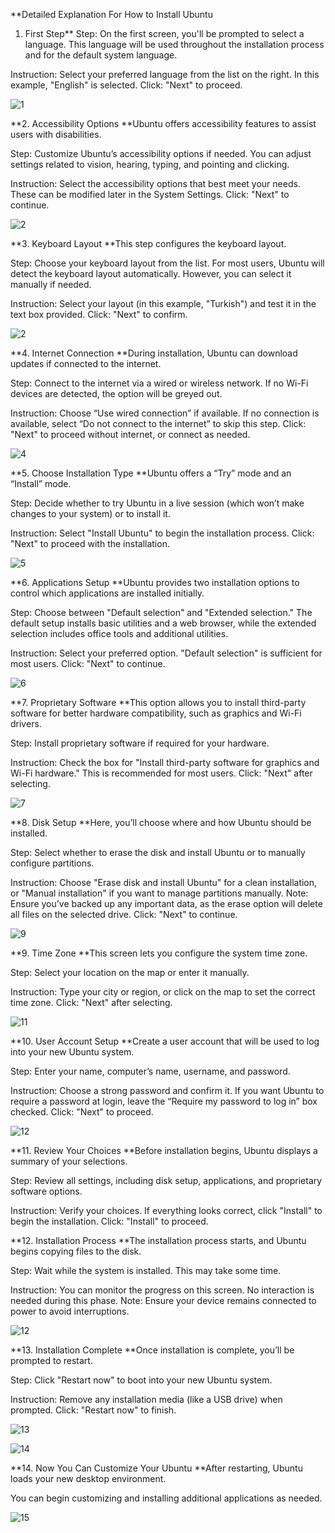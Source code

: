 
**Detailed Explanation For How to Install Ubuntu
1. First Step**
Step: On the first screen, you'll be prompted to select a language. This language will be used throughout the installation process and for the default system language.

Instruction: Select your preferred language from the list on the right. In this example, "English" is selected.
Click: "Next" to proceed.

![1](https://github.com/user-attachments/assets/0367dec8-b1ef-461f-b9d1-88c9c0047140)

**2. Accessibility Options
**Ubuntu offers accessibility features to assist users with disabilities.

Step: Customize Ubuntu’s accessibility options if needed. You can adjust settings related to vision, hearing, typing, and pointing and clicking.

Instruction: Select the accessibility options that best meet your needs. These can be modified later in the System Settings.
Click: "Next" to continue.

![2](https://github.com/user-attachments/assets/a079f531-2dd0-4a54-9776-cbc24df3f352)

**3. Keyboard Layout
**This step configures the keyboard layout.

Step: Choose your keyboard layout from the list. For most users, Ubuntu will detect the keyboard layout automatically. However, you can select it manually if needed.

Instruction: Select your layout (in this example, "Turkish") and test it in the text box provided.
Click: "Next" to confirm.

![2](https://github.com/user-attachments/assets/575a50eb-844c-43bf-89e6-72dd5bb15539)

**4. Internet Connection
**During installation, Ubuntu can download updates if connected to the internet.

Step: Connect to the internet via a wired or wireless network. If no Wi-Fi devices are detected, the option will be greyed out.

Instruction: Choose “Use wired connection” if available. If no connection is available, select “Do not connect to the internet” to skip this step.
Click: "Next" to proceed without internet, or connect as needed.

![4](https://github.com/user-attachments/assets/e83dfbfe-4c45-4621-a77f-3b320a8f39cf)

**5. Choose Installation Type
**Ubuntu offers a “Try” mode and an “Install” mode.

Step: Decide whether to try Ubuntu in a live session (which won’t make changes to your system) or to install it.

Instruction: Select "Install Ubuntu" to begin the installation process.
Click: "Next" to proceed with the installation.

![5](https://github.com/user-attachments/assets/39248f36-1787-40f2-81f1-8dbb2f03318e)

**6. Applications Setup
**Ubuntu provides two installation options to control which applications are installed initially.

Step: Choose between "Default selection" and "Extended selection." The default setup installs basic utilities and a web browser, while the extended selection includes office tools and additional utilities.

Instruction: Select your preferred option. "Default selection" is sufficient for most users.
Click: "Next" to continue.

![6](https://github.com/user-attachments/assets/1c3aa50a-e6b2-42e2-845b-3faf8c77ef77)

**7. Proprietary Software
**This option allows you to install third-party software for better hardware compatibility, such as graphics and Wi-Fi drivers.

Step: Install proprietary software if required for your hardware.

Instruction: Check the box for "Install third-party software for graphics and Wi-Fi hardware." This is recommended for most users.
Click: "Next" after selecting.

![7](https://github.com/user-attachments/assets/681218b5-7788-4a30-bfe9-7709a7c85c37)


**8. Disk Setup
**Here, you’ll choose where and how Ubuntu should be installed.

Step: Select whether to erase the disk and install Ubuntu or to manually configure partitions.

Instruction: Choose "Erase disk and install Ubuntu" for a clean installation, or "Manual installation" if you want to manage partitions manually.
Note: Ensure you’ve backed up any important data, as the erase option will delete all files on the selected drive.
Click: "Next" to continue.

![9](https://github.com/user-attachments/assets/c6027c30-8f6d-4ad2-9e5d-a2069971816b)


**9. Time Zone
**This screen lets you configure the system time zone.

Step: Select your location on the map or enter it manually.

Instruction: Type your city or region, or click on the map to set the correct time zone.
Click: "Next" after selecting.

![11](https://github.com/user-attachments/assets/a8e8fbce-60c3-4c5d-8264-619fb90105f9)

**10. User Account Setup
**Create a user account that will be used to log into your new Ubuntu system.

Step: Enter your name, computer’s name, username, and password.

Instruction: Choose a strong password and confirm it. If you want Ubuntu to require a password at login, leave the “Require my password to log in” box checked.
Click: "Next" to proceed.

![12](https://github.com/user-attachments/assets/9aecba1f-1317-4b17-9816-a4dc3ce48039)

**11. Review Your Choices
**Before installation begins, Ubuntu displays a summary of your selections.

Step: Review all settings, including disk setup, applications, and proprietary software options.

Instruction: Verify your choices. If everything looks correct, click "Install" to begin the installation.
Click: "Install" to proceed.



**12. Installation Process
**The installation process starts, and Ubuntu begins copying files to the disk.

Step: Wait while the system is installed. This may take some time.

Instruction: You can monitor the progress on this screen. No interaction is needed during this phase.
Note: Ensure your device remains connected to power to avoid interruptions.

![12](https://github.com/user-attachments/assets/35c24d38-aee5-45f4-9b34-74e5c86a124d)

**13. Installation Complete
**Once installation is complete, you’ll be prompted to restart.

Step: Click "Restart now" to boot into your new Ubuntu system.

Instruction: Remove any installation media (like a USB drive) when prompted.
Click: "Restart now" to finish.

![13](https://github.com/user-attachments/assets/0a361dab-fa4b-4574-85e2-02f7527e63b1)

![14](https://github.com/user-attachments/assets/a55b669b-b196-480d-b9b0-09788a88a1db)


**14. Now You Can Customize Your Ubuntu
**After restarting, Ubuntu loads your new desktop environment.

You can begin customizing and installing additional applications as needed.

![15](https://github.com/user-attachments/assets/b615b4c5-b8dc-41e3-9af3-578ad27fb1e9)




